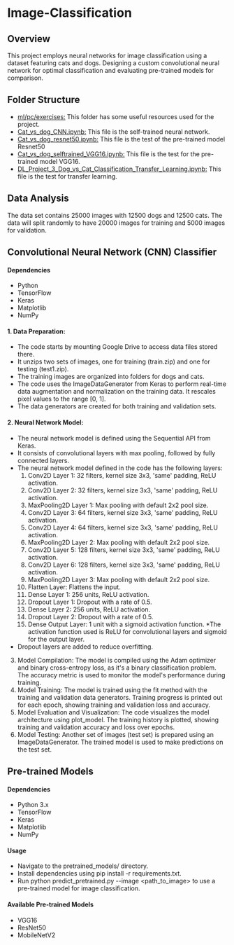 
# Image-Classification
## Overview
This project employs neural networks for image classification using a dataset featuring cats and dogs. Designing a custom convolutional neural network for optimal classification and evaluating pre-trained models for comparison.

## Folder Structure
* [ml/pc/exercises:](https://github.com/CaseySobon/Image-classification/tree/main/ml/pc/exercises) This folder has some useful resources used for the project.
* [Cat_vs_dog_CNN.ipynb:](https://github.com/CaseySobon/Image-classification/blob/main/Cat_vs_dog_CNN.ipynb) This file is the self-trained neural network.
* [Cat_vs_dog_resnet50.ipynb:](https://github.com/CaseySobon/Image-classification/blob/main/Cat_vs_dog_resnet50.ipynb) This file is the test of the pre-trained model Resnet50
* [Cat_vs_dog_selftrained_VGG16.ipynb:](https://github.com/CaseySobon/Image-classification/blob/main/Cat_vs_dog_selftrained_VGG16.ipynb) This file is the test for the pre-trained model VGG16.
* [DL_Project_3_Dog_vs_Cat_Classification_Transfer_Learning.ipynb:](https://github.com/CaseySobon/Image-classification/blob/main/Cat_vs_dog_selftrained_VGG16.ipynb) This file is the test for transfer learning.

## Data Analysis

The data set contains 25000 images with 12500 dogs and 12500 cats.
The data will split randomly to have 20000 images for training and 5000 images for validation.

## Convolutional Neural Network (CNN) Classifier
#### Dependencies
* Python 
* TensorFlow
* Keras
* Matplotlib
* NumPy

#### 1. Data Preparation:
* The code starts by mounting Google Drive to access data files stored there.
* It unzips two sets of images, one for training (train.zip) and one for testing (test1.zip).
* The training images are organized into folders for dogs and cats.
* The code uses the ImageDataGenerator from Keras to perform real-time data augmentation and normalization on the training data. It rescales pixel values to the range [0, 1].
* The data generators are created for both training and validation sets.
#### 2. Neural Network Model:
* The neural network model is defined using the Sequential API from Keras.
* It consists of convolutional layers with max pooling, followed by fully connected layers.
* The neural network model defined in the code has the following layers:
  1. Conv2D Layer 1: 32 filters, kernel size 3x3, 'same' padding, ReLU activation.
  2. Conv2D Layer 2: 32 filters, kernel size 3x3, 'same' padding, ReLU activation.
  3. MaxPooling2D Layer 1: Max pooling with default 2x2 pool size.
  4. Conv2D Layer 3: 64 filters, kernel size 3x3, 'same' padding, ReLU activation.
  5. Conv2D Layer 4: 64 filters, kernel size 3x3, 'same' padding, ReLU activation.
  6. MaxPooling2D Layer 2: Max pooling with default 2x2 pool size.
  7. Conv2D Layer 5: 128 filters, kernel size 3x3, 'same' padding, ReLU activation.
  8. Conv2D Layer 6: 128 filters, kernel size 3x3, 'same' padding, ReLU activation.
  9. MaxPooling2D Layer 3: Max pooling with default 2x2 pool size.
  10. Flatten Layer: Flattens the input.
  11. Dense Layer 1: 256 units, ReLU activation.
  12. Dropout Layer 1: Dropout with a rate of 0.5.
  13. Dense Layer 2: 256 units, ReLU activation.
  14. Dropout Layer 2: Dropout with a rate of 0.5.
  16. Dense Output Layer: 1 unit with a sigmoid activation function.
*The activation function used is ReLU for convolutional layers and sigmoid for the output layer.
* Dropout layers are added to reduce overfitting.
3. Model Compilation:
The model is compiled using the Adam optimizer and binary cross-entropy loss, as it's a binary classification problem.
The accuracy metric is used to monitor the model's performance during training.
4. Model Training:
The model is trained using the fit method with the training and validation data generators.
Training progress is printed out for each epoch, showing training and validation loss and accuracy.
5. Model Evaluation and Visualization:
The code visualizes the model architecture using plot_model.
The training history is plotted, showing training and validation accuracy and loss over epochs.
6. Model Testing:
Another set of images (test set) is prepared using an ImageDataGenerator.
The trained model is used to make predictions on the test set.

## Pre-trained Models
#### Dependencies
* Python 3.x
* TensorFlow
* Keras
* Matplotlib
* NumPy

#### Usage
* Navigate to the pretrained_models/ directory.
* Install dependencies using pip install -r requirements.txt.
* Run python predict_pretrained.py --image <path_to_image> to use a pre-trained model for image classification.

#### Available Pre-trained Models
* VGG16
* ResNet50
* MobileNetV2
